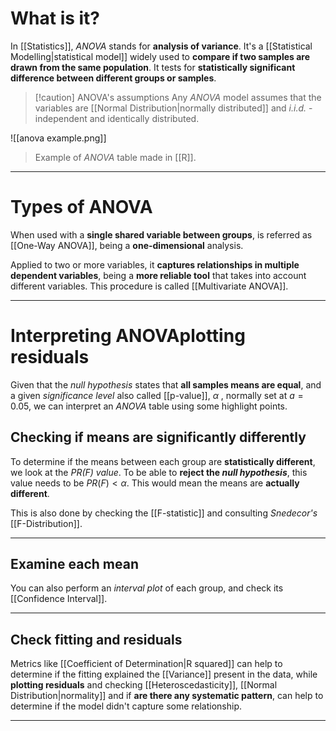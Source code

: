 # What is it?

In [[Statistics]], *ANOVA* stands for **analysis of variance**. It's a [[Statistical Modelling|statistical model]] widely used to **compare if two samples are drawn from the same population**. It tests for **statistically significant difference between different groups or samples**.

>[!caution] ANOVA's assumptions
>Any *ANOVA* model assumes that the variables are [[Normal Distribution|normally distributed]] and *i.i.d.* - independent and identically distributed.

![[anova example.png]]
> Example of *ANOVA* table made in [[R]].
___
# Types of ANOVA

When used with a **single shared variable between groups**, is referred as [[One-Way ANOVA]], being a **one-dimensional** analysis.

Applied to two or more variables, it **captures relationships in multiple dependent variables**, being a **more reliable tool** that takes into account different variables. This procedure is called [[Multivariate ANOVA]].
___
# Interpreting ANOVAplotting residuals

Given that the *null hypothesis* states that **all samples means are equal**, and a given *significance level* also called [[p-value]], $\alpha$ , normally set at $a = 0.05$, we can interpret an *ANOVA* table using some highlight points.

## Checking if means are significantly differently

To determine if the means between each group are **statistically different**, we look at the *$PR(F)$ value*. To be able to **reject the *null hypothesis***, this value needs to be $PR(F) < \alpha$. This would mean the means are **actually different**.

This is also done by checking the [[F-statistic]] and consulting *Snedecor's* [[F-Distribution]].
___
## Examine each mean

You can also perform an *interval plot* of each group, and check its [[Confidence Interval]].
___
## Check fitting and residuals

Metrics like [[Coefficient of Determination|R squared]] can help to determine if the fitting explained the [[Variance]] present in the data, while **plotting residuals** and checking [[Heteroscedasticity]], [[Normal Distribution|normality]] and if **are there any systematic pattern**, can help to determine if the model didn't capture some relationship.
___



